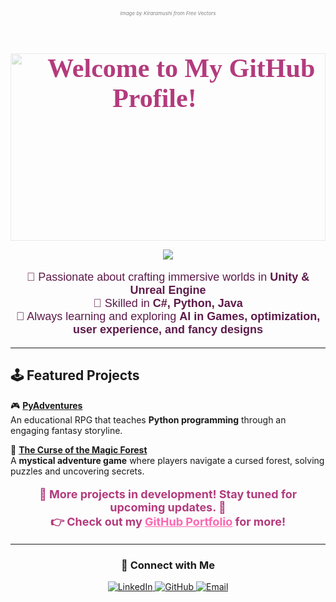 <!-- 🌸 Credit to the Creator (Extra Small Text) -->
<p align="center" style="font-size: 8px; color: gray; margin-top: 155px;">
  <i>Image by <a href="https://www.freevectors.net/profile/86793" style="color: gray; text-decoration: none;">Kiraramushi</a> from Free Vectors</i>
</p>

<!-- 🌸 Cherry Blossom Animated Background -->
<div style="position: relative; width: 100%; height: 300px;">
  <img src="https://github.com/LyubomiraDimitrova-dev/just-cherry-stuff/blob/main/More_Cherries.jpeg?raw=true" 
       style="position: absolute; width: 100%; height: 100%; object-fit: cover; opacity: 0.3; z-index: -1;">
  <h1 align="center" style="position: relative; color: #b33b7d; font-size: 42px; font-family: 'Georgia', serif; text-shadow: 2px 2px 6px #ffffff;">
    🌸 Welcome to My GitHub Profile! 🌸
  </h1>
</div>

<!-- 📝 Typing Animation (Skills) -->
<p align="center">
  <img src="https://readme-typing-svg.demolab.com?font=Fira+Code&duration=3000&pause=1000&color=ff66b2&center=true&vCenter=true&multiline=true&width=750&height=70&lines=🎮+Game+Developer+|+Level+Designer+|+World+Builder;💻+Unity+|+Unreal+|+Blender+|+Python+|+C%23">
</p>

<!-- 📌 Skills Section -->
<p align="center" style="color: #5d1a4a; font-family: 'Arial', sans-serif; font-size: 18px;">
🔹 Passionate about crafting immersive worlds in <b>Unity & Unreal Engine</b><br>
🔹 Skilled in <b>C#, Python, Java</b><br>
🔹 Always learning and exploring <b>AI in Games, optimization, user experience, and fancy designs</b>
</p>

---

## **🕹️ Featured Projects**
🎮 **[PyAdventures](https://github.com/LyubomiraDimitrova-dev/Lyubomira-Portfolio/tree/main/PyAdventure)**  
An educational RPG that teaches **Python programming** through an engaging fantasy storyline.  

🌲 **[The Curse of the Magic Forest](https://github.com/LyubomiraDimitrova-dev/Lyubomira-Portfolio/tree/main/The-Curse-of-the-Magic-Forest)**  
A **mystical adventure game** where players navigate a cursed forest, solving puzzles and uncovering secrets.  

<p align="center" style="color: #b33b7d; font-size: 18px; font-weight: bold;">
  🚧 More projects in development! Stay tuned for upcoming updates. 🚀<br>
  👉 Check out my <a href="https://github.com/LyubomiraDimitrova-dev/Lyubomira-Portfolio" style="color:#ff66b2; font-weight:bold;">GitHub Portfolio</a> for more!
</p>

---

<!-- 🔗 Connect With Me -->
<h3 align="center">🔗 Connect with Me</h3>

<p align="center">
  <a href="https://www.linkedin.com/in/lyubomira-dimitrova-b0378b1b0/">
    <img src="https://img.shields.io/badge/LinkedIn-Connect-blue?logo=linkedin" alt="LinkedIn">
  </a>
  <a href="https://github.com/LyubomiraDimitrova-dev">
    <img src="https://img.shields.io/badge/GitHub-Follow-black?logo=github" alt="GitHub">
  </a>
  <a href="mailto:lyubomiradimitrova1@gmail.com">
    <img src="https://img.shields.io/badge/Email-Contact-red?logo=gmail" alt="Email">
  </a>
</p>
